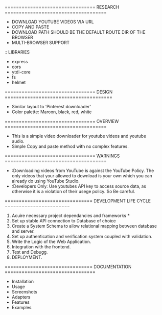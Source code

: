 ================================ RESEARCH ====================================
- DOWNLOAD YOUTUBE VIDEOS VIA URL
- COPY AND PASTE
- DOWNLOAD PATH SHOULD BE THE DEFAULT ROUTE DIR OF THE BROWSER
- MULTI-BROWSER SUPPORT

:: LIBRARIES
- express
- cors
- ytdl-core
- fs
- helmet

================================ DESIGN ======================================
- Similar layout to 'Pinterest downloader'
- Color palette: Maroon, black, red, white

================================ OVERVIEW ====================================
- This is a simple video downloader for youtube videos and youtube audio.
- Simple Copy and paste method with no complex features.

================================ WARNINGS ====================================
- :Downloading videos from YouTube is against the YouTube Policy. The only videos that your allowed to download is your own which you can already do using YouTube Studio.
- :Developers Only: Use youtubes API key to access source data, as otherwise it is a violation of their usege policy. So Be careful.

=============================== DEVELOPMENT LIFE CYCLE =======================
1. Acuire necessary project dependancies and frameworks *
2. Set up stable API connection to Database of choice
3. Create a System Schema to allow relational mapping between database and server.
4. Set up authentication and verification system coupled with validation.
5. Write the Logic of the Web Application.
6. Integration with the frontend.
7. Test and Debugg.
8. DEPLOYMENT.

=============================== DOCUMENTATION ================================
- Installation
- Usage
- Screenshots
- Adapters
- Features
- Examples